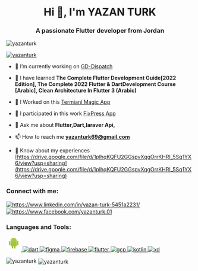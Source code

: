 <h1 align="center">Hi 👋, I'm YAZAN TURK</h1>
<h3 align="center">A passionate Flutter developer from Jordan</h3>

<p align="left"> <img src="https://komarev.com/ghpvc/?username=yazanturk&label=Profile%20views&color=0e75b6&style=flat" alt="yazanturk" /> </p>

<p align="left"> <a href="https://github.com/ryo-ma/github-profile-trophy"><img src="https://github-profile-trophy.vercel.app/?username=yazanturk" alt="yazanturk" /></a> </p>

- 🔭 I’m currently working on [GD-Dispatch](https://apps.apple.com/jo/app/gd-dispatch/id6446652860)

- 🌱 I have learned **The Complete Flutter Development Guide[2022 Edition], The Complete 2022 Flutter & DartDevelopment Course [Arabic], Clean Architecture In Flutter 3 (Arabic)**

- 🤝 I Worked on this [Termianl Magic App](https://apps.apple.com/jo/app/terminal-magic/id1667853680)

- 🤝 I participated in this work [FixPress App](https://apps.apple.com/jo/app/fixpress-app/id6472706915)

- 💬 Ask me about **Flutter,Dart,laraver Api,**

- 📫 How to reach me **yazanturk69@gmail.com**

- 📄 Know about my experiences [https://drive.google.com/file/d/1plhqKQFU2GGspvXqgOrrKHRI_5Sq1YX6/view?usp=sharing](https://drive.google.com/file/d/1plhqKQFU2GGspvXqgOrrKHRI_5Sq1YX6/view?usp=sharing)

<h3 align="left">Connect with me:</h3>
<p align="left">
<a href="https://linkedin.com/in/https://www.linkedin.com/in/yazan-turk-5451a2231/" target="blank"><img align="center" src="https://raw.githubusercontent.com/rahuldkjain/github-profile-readme-generator/master/src/images/icons/Social/linked-in-alt.svg" alt="https://www.linkedin.com/in/yazan-turk-5451a2231/" height="30" width="40" /></a>
<a href="https://fb.com/https://www.facebook.com/yazanturk.01" target="blank"><img align="center" src="https://raw.githubusercontent.com/rahuldkjain/github-profile-readme-generator/master/src/images/icons/Social/facebook.svg" alt="https://www.facebook.com/yazanturk.01" height="30" width="40" /></a>
</p>

<h3 align="left">Languages and Tools:</h3>
<p align="left"> <a href="https://developer.android.com" target="_blank" rel="noreferrer"> <img src="https://raw.githubusercontent.com/devicons/devicon/master/icons/android/android-original-wordmark.svg" alt="android" width="40" height="40"/> </a> <a href="https://dart.dev" target="_blank" rel="noreferrer"> <img src="https://www.vectorlogo.zone/logos/dartlang/dartlang-icon.svg" alt="dart" width="40" height="40"/> </a> <a href="https://www.figma.com/" target="_blank" rel="noreferrer"> <img src="https://www.vectorlogo.zone/logos/figma/figma-icon.svg" alt="figma" width="40" height="40"/> </a> <a href="https://firebase.google.com/" target="_blank" rel="noreferrer"> <img src="https://www.vectorlogo.zone/logos/firebase/firebase-icon.svg" alt="firebase" width="40" height="40"/> </a> <a href="https://flutter.dev" target="_blank" rel="noreferrer"> <img src="https://www.vectorlogo.zone/logos/flutterio/flutterio-icon.svg" alt="flutter" width="40" height="40"/> </a> <a href="https://cloud.google.com" target="_blank" rel="noreferrer"> <img src="https://www.vectorlogo.zone/logos/google_cloud/google_cloud-icon.svg" alt="gcp" width="40" height="40"/> </a> <a href="https://kotlinlang.org" target="_blank" rel="noreferrer"> <img src="https://www.vectorlogo.zone/logos/kotlinlang/kotlinlang-icon.svg" alt="kotlin" width="40" height="40"/> </a> <a href="https://www.adobe.com/products/xd.html" target="_blank" rel="noreferrer"> <img src="https://cdn.worldvectorlogo.com/logos/adobe-xd.svg" alt="xd" width="40" height="40"/> </a> </p>

<p><img align="left" src="https://github-readme-stats.vercel.app/api/top-langs?username=yazanturk&show_icons=true&locale=en&layout=compact" alt="yazanturk" /></p>

<p>&nbsp;<img align="center" src="https://github-readme-stats.vercel.app/api?username=yazanturk&show_icons=true&locale=en" alt="yazanturk" /></p>
